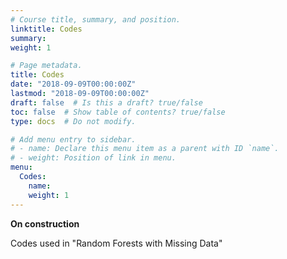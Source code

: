 ```yaml
---
# Course title, summary, and position.
linktitle: Codes
summary: 
weight: 1

# Page metadata.
title: Codes
date: "2018-09-09T00:00:00Z"
lastmod: "2018-09-09T00:00:00Z"
draft: false  # Is this a draft? true/false
toc: false  # Show table of contents? true/false
type: docs  # Do not modify.

# Add menu entry to sidebar.
# - name: Declare this menu item as a parent with ID `name`.
# - weight: Position of link in menu.
menu:
  Codes:
    name: 
    weight: 1
---
```


<b> On construction </b>

Codes used in "Random Forests with Missing Data"


